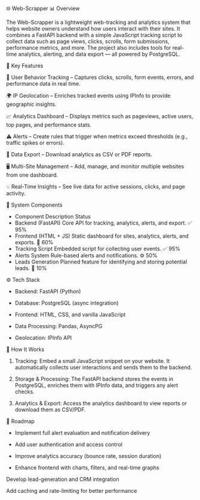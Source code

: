 🌐 Web-Scrapper
📊 Overview

The Web-Scrapper is a lightweight web-tracking and analytics system that helps website owners understand how users interact with their sites.
It combines a FastAPI backend with a simple JavaScript tracking script to collect data such as page views, clicks, scrolls, form submissions, performance metrics, and more.
The project also includes tools for real-time analytics, alerting, and data export — all powered by PostgreSQL.


🚀 Key Features

🧩 User Behavior Tracking – Captures clicks, scrolls, form events, errors, and performance data in real time.

🌍 IP Geolocation – Enriches tracked events using IPInfo to provide geographic insights.

📈 Analytics Dashboard – Displays metrics such as pageviews, active users, top pages, and performance stats.

⚠️ Alerts – Create rules that trigger when metrics exceed thresholds (e.g., traffic spikes or errors).

🧾 Data Export – Download analytics as CSV or PDF reports.

🖥️ Multi-Site Management – Add, manage, and monitor multiple websites from one dashboard.

💡 Real-Time Insights – See live data for active sessions, clicks, and page activity.


🧠 System Components
-  Component	Description	Status
-  Backend (FastAPI)	Core API for tracking, analytics, alerts, and export.	✅ 95%
-  Frontend (HTML + JS)	Static dashboard for sites, analytics, alerts, and exports.	🧩 60%
-  Tracking Script	Embedded script for collecting user events.	✅ 95%
-  Alerts System	Rule-based alerts and notifications.	⚙️ 50%
-  Leads Generation	Planned feature for identifying and storing potential leads.	🚧 10%


⚙️ Tech Stack

-  Backend: FastAPI (Python)

-  Database: PostgreSQL (async integration)

-  Frontend: HTML, CSS, and vanilla JavaScript

-  Data Processing: Pandas, AsyncPG

-  Geolocation: IPInfo API

🧾 How It Works

1. Tracking:
   Embed a small JavaScript snippet on your website.
   It automatically collects user interactions and sends them to the backend.

2. Storage & Processing:
   The FastAPI backend stores the events in PostgreSQL, enriches them with IPInfo data, and triggers any alert checks.

3. Analytics & Export:
   Access the analytics dashboard to view reports or download them as CSV/PDF.


🔮 Roadmap

-  Implement full alert evaluation and notification delivery

-  Add user authentication and access control

-  Improve analytics accuracy (bounce rate, session duration)

-  Enhance frontend with charts, filters, and real-time graphs

 Develop lead-generation and CRM integration

 Add caching and rate-limiting for better performance
